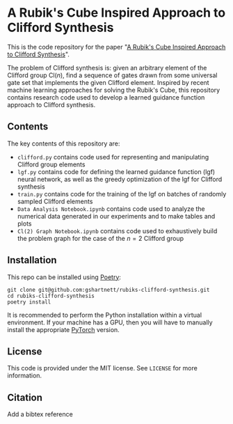 # A Rubik's Cube Inspired Approach to Clifford Synthesis
This is the code repository for the paper "[A Rubik's Cube Inspired Approach to Clifford Synthesis](https://arxiv.org/abs/2307.08684)".

The problem of Clifford synthesis is: given an arbitrary element of the Clifford group Cl($n$), find a sequence of gates drawn from some universal gate set that implements the given Clifford element. Inspired by recent machine learning approaches for solving the Rubik's Cube, this repository contains research code used to develop a learned guidance function approach to Clifford synthesis.

## Contents
The key contents of this repository are:
- `clifford.py` contains code used for representing and manipulating Clifford group elements
- `lgf.py` contains code for defining the learned guidance function (lgf) neural network, as well as the greedy optimization of the lgf for Clifford synthesis
- `train.py` contains code for the training of the lgf on batches of randomly sampled Clifford elements
- `Data Analysis Notebook.ipynb` contains code used to analyze the numerical data generated in our experiments and to make tables and plots
- `Cl(2) Graph Notebook.ipynb` contains code used to exhaustively build the problem graph for the case of the $n=2$ Clifford group

## Installation
This repo can be installed using [Poetry](https://python-poetry.org/):
```
git clone git@github.com:gshartnett/rubiks-clifford-synthesis.git
cd rubiks-clifford-synthesis
poetry install
```

It is recommended to perform the Python installation within a virtual environment. If your machine has a GPU, then you will have to manually install the appropriate [PyTorch](https://pytorch.org/get-started/locally/) version.

## License
This code is provided under the MIT license. See `LICENSE` for more information.

## Citation
Add a bibtex reference
